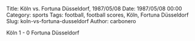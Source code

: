 Title: Köln vs. Fortuna Düsseldorf, 1987/05/08
Date: 1987/05/08 00:00
Category: sports
Tags: football, football scores, Köln, Fortuna Düsseldorf
Slug: koln-vs-fortuna-dusseldorf
Author: carbonero


Köln 1 - 0 Fortuna Düsseldorf
